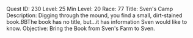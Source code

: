 Quest ID: 230
Level: 25
Min Level: 20
Race: 77
Title: Sven's Camp
Description: Digging through the mound, you find a small, dirt-stained book.$B$BThe book has no title, but...it has information Sven would like to know.
Objective: Bring the Book from Sven's Farm to Sven.

